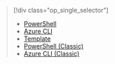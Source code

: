 > [!div class="op_single_selector"]
> * [PowerShell](../articles/virtual-machines/windows/multiple-nics.md)
> * [Azure CLI](../articles/virtual-machines/linux/multiple-nics.md)
> * [Template](../articles/virtual-network/virtual-network-deploy-multinic-arm-template.md)
> * [PowerShell (Classic)](../articles/virtual-network/virtual-network-deploy-multinic-classic-ps.md)
> * [Azure CLI (Classic)](../articles/virtual-network/virtual-network-deploy-multinic-classic-cli.md)
